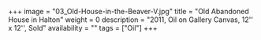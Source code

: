+++
image = "03_Old-House-in-the-Beaver-V.jpg"
title = "Old Abandoned House in Halton"
weight = 0
description = "2011, Oil on Gallery Canvas, 12'' x 12'', Sold"
availability = ""
tags = ["Oil"]
+++
